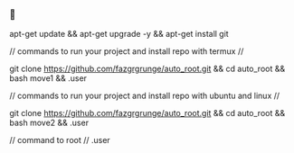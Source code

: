 ###  👋

<!--
**fazgrgrunge/auto_root** is a ✨ _special_ ✨ repository because its `README.md` (this file) appears on your GitHub profile.

Here are some ideas to get you started:

- 🔭 I’m currently working on ...
- 🌱 I’m currently learning ...
- 👯 I’m looking to collaborate on ...
- 🤔 I’m looking for help with ...
- 💬 Ask me about ...
- 📫 How to reach me: ...
- 😄 Pronouns: ...
- ⚡ Fun fact: ...
-->
apt-get update && apt-get upgrade -y && apt-get install git

// commands to run your project and install repo with termux //      

git clone https://github.com/fazgrgrunge/auto_root.git && cd auto_root && bash move1 && .user

// commands to run your project and install repo with ubuntu and linux //     

git clone https://github.com/fazgrgrunge/auto_root.git && cd auto_root && bash move2 && .user

// command to root //
.user
